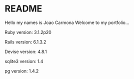 # README

Hello my names is Joao Carmona Welcome to my portfolio...

Ruby version: 3.1.2p20

Rails version: 6.1.3.2

Devise version: 4.8.1

sqlite3 version: 1.4

pg version: 1.4.2